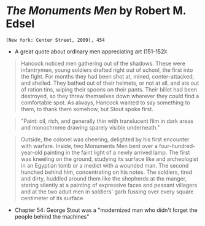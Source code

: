 # *The Monuments Men* by Robert M. Edsel

`(New York: Center Street, 2009), 454`

- A great quote about ordinary men appreciating art (151-152):

> Hancock noticed men gathering out of the shadows. These were infantrymen, young soldiers drafted right out of school, the first into the fight. For months they had been shot at, mined, conter-attacked, and shelled. They bathed out of their helmets, or not at all, and ate out of ration tins, wiping their spoons on their pants. Their billet had been destroyed, so they threw themselves down wherever they could find a comfortable spot. As always, Hancock wanted to say something to them, to thank them somehow, but Stout spoke first.

> "Paint: oil, rich, and generally thin with translucent film in dark areas and monochrome drawing sparely visible underneath."

> Outside, the colonel was cheering, delighted by his first encounter with warfare. Inside, two Monuments Men bent over a four-hundred-year-old painting in the faint light of a newly arrived lamp. The first was kneeling on the ground, studying its surface like and archeologist in an Egyptian tomb or a medict with a wounded man. The second hunched behind him, concentrating on his notes. The soldiers, tired and dirty, huddled around them like the shepherds at the manger, staring silently at a painting of expressive faces and peasant villagers and at the two adult men in soldiers' garb fussing over every square centimeter of its surface. 


- Chapter 54: George Stout was a "modernized man who didn't forget the people behind the machines"